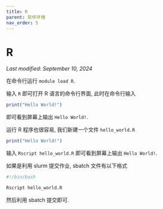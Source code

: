 ```yaml
---
title: R
parent: 软件环境
nav_order: 5
---
```


# R

*Last modified: September 10, 2024*

在命令行运行 `module load R`.

输入 `R` 即可打开 R 语言的命令行界面, 此时在命令行输入

~~~  R
print("Hello World!")
~~~

即可看到屏幕上输出 `Hello World!`.

运行 R 程序也很容易, 我们新建一个文件 `hello_world.R`

~~~  R
print("Hello World!")
~~~

输入 `Rscript hello_world.R` 即可看到屏幕上输出 `Hello World!`.

如果是利用 slurm 提交作业, sbatch 文件有以下格式

~~~  bash
#!/bin/bash

Rscript hello_world.R
~~~

然后利用 sbatch 提交即可.